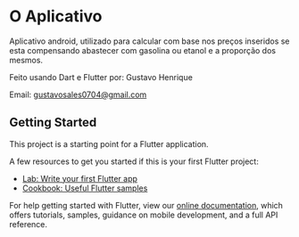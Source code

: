 # O Aplicativo

Aplicativo android, utilizado para calcular com base nos preços inseridos se esta compensando abastecer com gasolina ou etanol e a proporção dos mesmos.

Feito usando Dart e Flutter por: Gustavo Henrique

Email: gustavosales0704@gmail.com

## Getting Started

This project is a starting point for a Flutter application.

A few resources to get you started if this is your first Flutter project:

- [Lab: Write your first Flutter app](https://flutter.dev/docs/get-started/codelab)
- [Cookbook: Useful Flutter samples](https://flutter.dev/docs/cookbook)

For help getting started with Flutter, view our
[online documentation](https://flutter.dev/docs), which offers tutorials,
samples, guidance on mobile development, and a full API reference.
